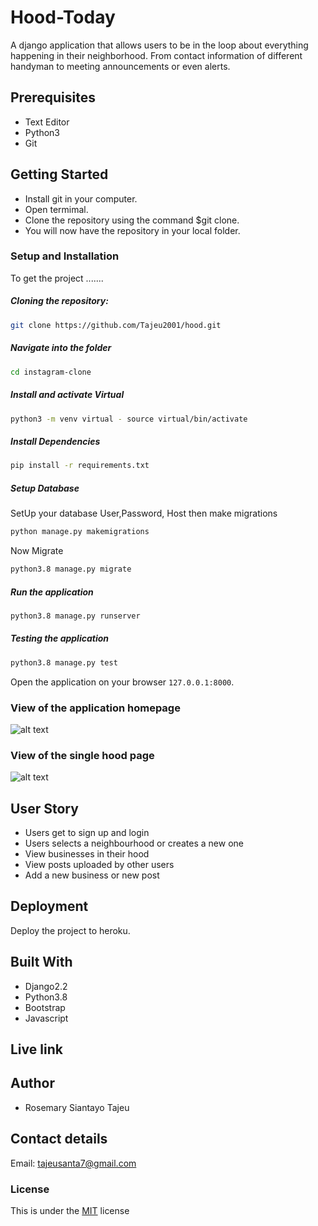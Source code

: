 # Hood-Today

A django application that allows users to be in the loop about everything happening in their neighborhood. From contact information of different handyman to meeting announcements or even alerts.



## Prerequisites

* Text Editor
* Python3
* Git

## Getting Started

* Install git in your computer.
* Open termimal.
* Clone the repository using the command $git clone.
* You will now have the repository in your local folder.


### Setup and Installation  
To get the project .......    
##### Cloning the repository:  
 ```bash 
git clone https://github.com/Tajeu2001/hood.git
```
##### Navigate into the folder 
 ```bash 
cd instagram-clone
```
##### Install and activate Virtual  
 ```bash 
python3 -m venv virtual - source virtual/bin/activate  
```  
##### Install Dependencies  
 ```bash 
pip install -r requirements.txt 
```  
##### Setup Database  
SetUp your database User,Password, Host then make migrations
 ```bash 
python manage.py makemigrations
 ``` 
 Now Migrate  
 ```bash 
python3.8 manage.py migrate 
```
##### Run the application  
 ```bash 
python3.8 manage.py runserver 
```  
##### Testing the application  
 ```bash 
python3.8 manage.py test 
```
Open the application on your browser `127.0.0.1:8000`.  

### View of the application homepage

![alt text]()

### View of the single hood page


![alt text]()

## User Story

* Users get to sign up and login
* Users selects a neighbourhood or creates a new one
* View businesses in their hood
* View posts uploaded by other users
* Add a new business or new post


## Deployment

Deploy the project to heroku.

## Built With

* Django2.2
* Python3.8
* Bootstrap
* Javascript

## Live link



## Author

* Rosemary Siantayo Tajeu

## Contact details
Email: tajeusanta7@gmail.com

### License
This is under the [MIT](LICENSE) license 